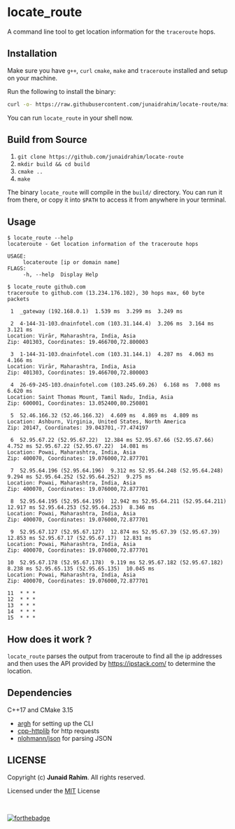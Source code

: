 # locate_route

A command line tool to get location information for the `traceroute` hops.

## Installation

Make sure you have `g++`, `curl` `cmake`, `make` and `traceroute` installed and setup on your machine.

Run the following to install the binary:

```bash
curl -o- https://raw.githubusercontent.com/junaidrahim/locate-route/main/install.sh | sudo bash
```

You can run `locate_route` in your shell now.

## Build from Source

1. `git clone https://github.com/junaidrahim/locate-route`
2. `mkdir build && cd build`
3. `cmake ..`
4. `make`

The binary `locate_route` will compile in the `build/` directory. You can run it from there,
or copy it into `$PATH` to access it from anywhere in your terminal.


## Usage

```sh-session
$ locate_route --help
locateroute - Get location information of the traceroute hops

USAGE:
	 locateroute [ip or domain name]
FLAGS:
	 -h, --help  Display Help
```

```sh-session
$ locate_route github.com
traceroute to github.com (13.234.176.102), 30 hops max, 60 byte packets

 1  _gateway (192.168.0.1)  1.539 ms  3.299 ms  3.249 ms

 2  4-144-31-103.dnainfotel.com (103.31.144.4)  3.206 ms  3.164 ms  3.121 ms
Location: Virār, Maharashtra, India, Asia
Zip: 401303, Coordinates: 19.466700,72.800003

 3  1-144-31-103.dnainfotel.com (103.31.144.1)  4.287 ms  4.063 ms  4.166 ms
Location: Virār, Maharashtra, India, Asia
Zip: 401303, Coordinates: 19.466700,72.800003

 4  26-69-245-103.dnainfotel.com (103.245.69.26)  6.168 ms  7.008 ms  6.620 ms
Location: Saint Thomas Mount, Tamil Nadu, India, Asia
Zip: 600001, Coordinates: 13.052400,80.250801

 5  52.46.166.32 (52.46.166.32)  4.609 ms  4.869 ms  4.809 ms
Location: Ashburn, Virginia, United States, North America
Zip: 20147, Coordinates: 39.043701,-77.474197

 6  52.95.67.22 (52.95.67.22)  12.384 ms 52.95.67.66 (52.95.67.66)  4.752 ms 52.95.67.22 (52.95.67.22)  14.081 ms
Location: Powai, Maharashtra, India, Asia
Zip: 400070, Coordinates: 19.076000,72.877701

 7  52.95.64.196 (52.95.64.196)  9.312 ms 52.95.64.248 (52.95.64.248)  9.294 ms 52.95.64.252 (52.95.64.252)  9.275 ms
Location: Powai, Maharashtra, India, Asia
Zip: 400070, Coordinates: 19.076000,72.877701

 8  52.95.64.195 (52.95.64.195)  12.942 ms 52.95.64.211 (52.95.64.211)  12.917 ms 52.95.64.253 (52.95.64.253)  8.346 ms
Location: Powai, Maharashtra, India, Asia
Zip: 400070, Coordinates: 19.076000,72.877701

 9  52.95.67.127 (52.95.67.127)  12.874 ms 52.95.67.39 (52.95.67.39)  12.853 ms 52.95.67.17 (52.95.67.17)  12.831 ms
Location: Powai, Maharashtra, India, Asia
Zip: 400070, Coordinates: 19.076000,72.877701

10  52.95.67.178 (52.95.67.178)  9.119 ms 52.95.67.182 (52.95.67.182)  8.238 ms 52.95.65.135 (52.95.65.135)  10.045 ms
Location: Powai, Maharashtra, India, Asia
Zip: 400070, Coordinates: 19.076000,72.877701

11  * * *
12  * * *
13  * * *
14  * * *
15  * * *
```

## How does it work ?

`locate_route` parses the output from traceroute to find all the ip addresses and then
uses the API provided by https://ipstack.com/ to determine the location.

## Dependencies

C++17 and CMake 3.15

* [argh](https://github.com/adishavit/argh) for setting up the CLI
* [cpp-httplib](https://github.com/yhirose/cpp-httplib) for http requests
* [nlohmann/json](https://github.com/nlohmann/json) for parsing JSON

## LICENSE
Copyright (c) **Junaid Rahim**. All rights reserved.

Licensed under the [MIT](LICENSE) License

<br>

[![forthebadge](https://forthebadge.com/images/badges/made-with-c-plus-plus.svg)](https://forthebadge.com)
 
